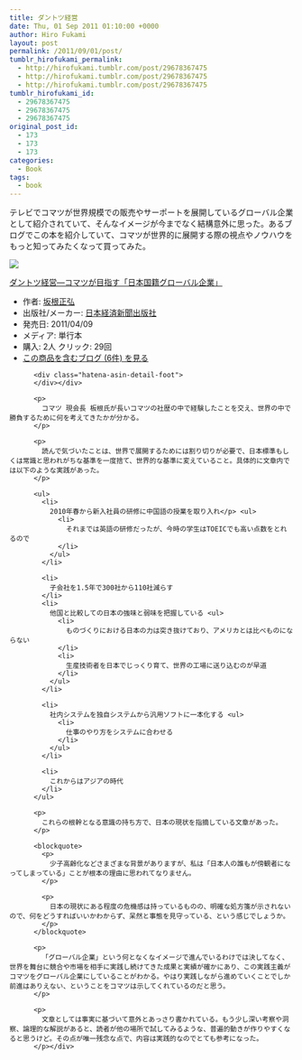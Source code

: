 ```yaml
---
title: ダントツ経営
date: Thu, 01 Sep 2011 01:10:00 +0000
author: Hiro Fukami
layout: post
permalink: /2011/09/01/post/
tumblr_hirofukami_permalink:
  - http://hirofukami.tumblr.com/post/29678367475
  - http://hirofukami.tumblr.com/post/29678367475
  - http://hirofukami.tumblr.com/post/29678367475
tumblr_hirofukami_id:
  - 29678367475
  - 29678367475
  - 29678367475
original_post_id:
  - 173
  - 173
  - 173
categories:
  - Book
tags:
  - book
---
```

<div class="section">
  <p>
    テレビでコマツが世界規模での販売やサーポートを展開しているグローバル企業として紹介されていて、そんなイメージが今までなく結構意外に思った。あるブログでこの本を紹介していて、コマツが世界的に展開する際の視点やノウハウをもっと知ってみたくなって買ってみた。
  </p>
  
  <div class="hatena-asin-detail">
    <p>
      <a href="http://www.amazon.co.jp/gp/product/4532316855/ref=as_li_tf_il?ie=UTF8&camp=247&creative=1211&creativeASIN=4532316855&linkCode=as2&tag=dsea-22" target="_blank"><img border="0" src="http://ws.assoc-amazon.jp/widgets/q?_encoding=UTF8&ASIN=4532316855&Format=_SL160_&ID=AsinImage&MarketPlace=JP&ServiceVersion=20070822&WS=1&tag=dsea-22" /></a><img src="http://www.assoc-amazon.jp/e/ir?t=dsea-22&l=as2&o=9&a=4532316855" width="1" height="1" border="0" alt="" style="border:none!important;margin:0!important;" /> <div class="hatena-asin-detail-info">
        <p>
          <a href="http://www.amazon.co.jp/gp/product/4532316855/ref=as_li_tf_tl?ie=UTF8&camp=247&creative=1211&creativeASIN=4532316855&linkCode=as2&tag=dsea-22" target="_blank">ダントツ経営―コマツが目指す「日本国籍グローバル企業」</a><img src="http://www.assoc-amazon.jp/e/ir?t=dsea-22&l=as2&o=9&a=4532316855" width="1" height="1" border="0" alt="" style="border:none!important;margin:0!important;" /> <ul>
            <li>
              <span class="hatena-asin-detail-label">作者:</span> <a href="http://d.hatena.ne.jp/keyword/%BA%E4%BA%AC%C0%B5%B9%B0" class="keyword" target="_blank">坂根正弘</a>
            </li>
            <li>
              <span class="hatena-asin-detail-label">出版社/メーカー:</span> <a href="http://d.hatena.ne.jp/keyword/%C6%FC%CB%DC%B7%D0%BA%D1%BF%B7%CA%B9%BD%D0%C8%C7%BC%D2" class="keyword" target="_blank">日本経済新聞出版社</a>
            </li>
            <li>
              <span class="hatena-asin-detail-label">発売日:</span> 2011/04/09
            </li>
            <li>
              <span class="hatena-asin-detail-label">メディア:</span> 単行本
            </li>
            <li>
              <span class="hatena-asin-detail-label">購入</span>: 2人 <span class="hatena-asin-detail-label">クリック</span>: 29回
            </li>
            <li>
              <a href="http://d.hatena.ne.jp/asin/4532316855" target="_blank">この商品を含むブログ (6件) を見る</a>
            </li>
          </ul></div> 
          
          <div class="hatena-asin-detail-foot">
          </div></div> 
          
          <p>
            コマツ 現会長 板根氏が長いコマツの社歴の中で経験したことを交え、世界の中で勝負するために何を考えてきたかが分かる。
          </p>
          
          <p>
            読んで気づいたことは、世界で展開するためには割り切りが必要で、日本標準もしくは常識と思われがちな基準を一度捨て、世界的な基準に変えていること。具体的に文章内では以下のような実践があった。
          </p>
          
          <ul>
            <li>
              2010年春から新入社員の研修に中国語の授業を取り入れ</p> <ul>
                <li>
                  それまでは英語の研修だったが、今時の学生はTOEICでも高い点数をとれるので
                </li>
              </ul>
            </li>
            
            <li>
              子会社を1.5年で300社から110社減らす
            </li>
            <li>
              他国と比較しての日本の強味と弱味を把握している <ul>
                <li>
                  ものづくりにおける日本の力は突き抜けており、アメリカとは比べものにならない
                </li>
                <li>
                  生産技術者を日本でじっくり育て、世界の工場に送り込むのが早道
                </li>
              </ul>
            </li>
            
            <li>
              社内システムを独自システムから汎用ソフトに一本化する <ul>
                <li>
                  仕事のやり方をシステムに合わせる
                </li>
              </ul>
            </li>
            
            <li>
              これからはアジアの時代
            </li>
          </ul>
          
          <p>
            これらの根幹となる意識の持ち方で、日本の現状を指摘している文章があった。
          </p>
          
          <blockquote>
            <p>
              少子高齢化などさまざまな背景がありますが、私は「日本人の誰もが傍観者になってしまっている」ことが根本の理由に思われてなりません。
            </p>
            
            <p>
              日本の現状にある程度の危機感は持っているものの、明確な処方箋が示されないので、何をどうすればいいかわからず、呆然と事態を見守っている、という感じでしょうか。
            </p>
          </blockquote>
          
          <p>
            「グローバル企業」という何となくなイメージで進んでいるわけでは決してなく、世界を舞台に競合や市場を相手に実践し続けてきた成果と実績が確かにあり、この実践主義がコマツをグローバル企業にしていることがわかる。やはり実践しながら進めていくことでしか前進はありえない、ということをコマツは示してくれているのだと思う。
          </p>
          
          <p>
            文章としては事実に基づいて意外とあっさり書かれている。もう少し深い考察や洞察、論理的な解説があると、読者が他の場所で試してみるような、普遍的動きが作りやすくなると思うけど。その点が唯一残念な点で、内容は実践的なのでとても参考になった。
          </p></div>
